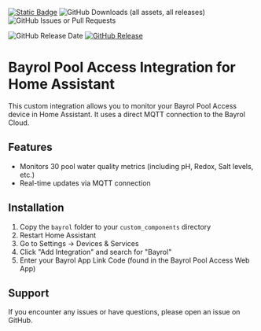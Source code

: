 [![Static Badge](https://img.shields.io/badge/HACS-Custom-41BDF5?style=for-the-badge&logo=homeassistantcommunitystore&logoColor=white)](https://github.com/hacs/integration) 
![GitHub Downloads (all assets, all releases)](https://img.shields.io/github/downloads/4469726b0a/bayrol-home-hassistant/total?style=for-the-badge)
![GitHub Issues or Pull Requests](https://img.shields.io/github/issues/4469726b0a/bayrol-home-hassistant?style=for-the-badge) 

![GitHub Release Date](https://img.shields.io/github/release-date/4469726b0a/bayrol-home-hassistant?style=for-the-badge&label=Latest%20Release) [![GitHub Release](https://img.shields.io/github/v/release/4469726b0a/bayrol-home-hassistant?style=for-the-badge)](https://github.com/greghesp/ha-bambulab/releases)


# Bayrol Pool Access Integration for Home Assistant

This custom integration allows you to monitor your Bayrol Pool Access device in Home Assistant. It uses a direct MQTT connection to the Bayrol Cloud.

## Features

- Monitors 30 pool water quality metrics (including pH, Redox, Salt levels, etc.)
- Real-time updates via MQTT connection

## Installation

1. Copy the `bayrol` folder to your `custom_components` directory
2. Restart Home Assistant
3. Go to Settings -> Devices & Services
4. Click "Add Integration" and search for "Bayrol"
5. Enter your Bayrol App Link Code (found in the Bayrol Pool Access Web App)

## Support

If you encounter any issues or have questions, please open an issue on GitHub.
